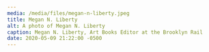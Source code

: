 ```yaml
---
media: /media/files/megan-n-liberty.jpeg
title: Megan N. Liberty
alt: A photo of Megan N. Liberty
caption: Megan N. Liberty, Art Books Editor at the Brooklyn Rail
date: 2020-05-09 21:22:00 -0500
---
```


